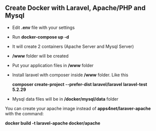 ## Create Docker with Laravel, Apache/PHP and Mysql

* Edit **.env** file with your settings

* Run **docker-compose up -d**

* It will create 2 containers (Apache Server and Mysql Server)

* **/www** folder will be created

* Put your application files in **/www** folder

* Install laravel with composer inside **/www** folder. Like this

    **composer create-project --prefer-dist laravel/laravel laravel-test 5.2.29**

* Mysql data files will be in **/docker/mysql/data** folder

You can create your apache image instead of **apps4net/laraver-apache** with the command:

**docker build -t laravel-apache docker/apache**